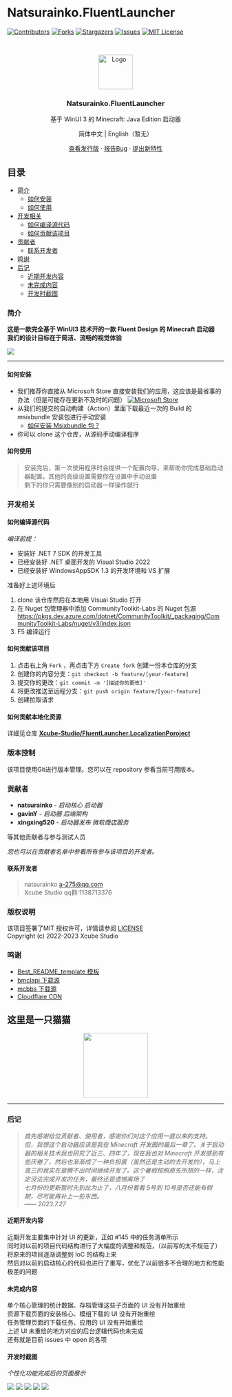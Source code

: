 # Natsurainko.FluentLauncher

<!-- PROJECT SHIELDS -->

[![Contributors][contributors-shield]][contributors-url]
[![Forks][forks-shield]][forks-url]
[![Stargazers][stars-shield]][stars-url]
[![Issues][issues-shield]][issues-url]
[![MIT License][license-shield]][license-url]

<!-- PROJECT LOGO -->
<br />

<p align="center">
  <a>
    <img src="docs/images/AppIcon.png" alt="Logo" width="80" height="80">
  </a>

  <h3 align="center">Natsurainko.FluentLauncher</h3>
  <p align="center">
    基于 WinUI 3 的 Minecraft: Java Edition 启动器
    <br />
    <p align="center">
      简体中文 | English（暂无）
    </p>
    <p align="center">
      <a href="https://github.com/Xcube-Studio/Natsurainko.FluentLauncher/releases">查看发行版</a>
      ·
      <a href="https://github.com/Xcube-Studio/Natsurainko.FluentLauncher/issues">报告Bug</a>
      ·
      <a href="https://github.com/Xcube-Studio/Natsurainko.FluentLauncher/issues">提出新特性</a>
    </p>
  </p>
</p>


## 目录
- [简介](#简介)
  - [如何安装](#如何安装)
  - [如何使用](#如何使用)
- [开发相关](#开发相关)
  - [如何编译源代码](#如何编译源代码)
  - [如何贡献该项目](#如何贡献该项目)
- [贡献者](#贡献者)
  - [联系开发者](#联系开发者)
- [鸣谢](#鸣谢)
- [后记](#后记)
  - [近期开发内容](#近期开发内容)
  - [未完成内容](#未完成内容)
  - [开发时截图](#开发时截图)

### 简介

**这是一款完全基于 WinUI3 技术开的一款 Fluent Design 的 Minecraft 启动器  
我们的设计目标在于简洁、流畅的视觉体验**

<img src="docs/images/image3.png">  

----------------------
#### 如何安装

+ 我们推荐你直接从 Microsoft Store 直接安装我们的应用，这应该是最省事的办法（但是可能存在更新不及时的问题）
 [![Microsoft Store](https://get.microsoft.com/images/en-us%20dark.svg)](https://apps.microsoft.com/store/detail/natsuriankofluentlauncher/9p4nqqxq942p)
+ 从我们的提交的自动构建（Action）里面下载最近一次的 Build 的 msixbundle 安装包进行手动安装 
  + [如何安装 Msixbundle 包 ?](https://github.com/Xcube-Studio/Natsurainko.FluentLauncher/wiki/%E5%A6%82%E4%BD%95%E5%AE%89%E8%A3%85-Msixbundle-%E5%8C%85)
+ 你可以 clone 这个仓库，从源码手动编译程序

#### 如何使用

> 安装完后，第一次使用程序时会提供一个配置向导，来帮助你完成基础启动器配置，其他的高级设置需要你在设置中手动设置  
> 剩下的你只需要像别的启动器一样操作就行

### 开发相关

#### 如何编译源代码

_编译前提：_
+ 安装好 .NET 7 SDK 的开发工具
+ 已经安装好 .NET 桌面开发的 Visual Studio 2022
+ 已经安装好 WindowsAppSDK 1.3 的开发环境和 VS 扩展

准备好上述环境后

1. clone 该仓库然后在本地用 Visual Studio 打开
2. 在 Nuget 包管理器中添加 CommunityToolkit-Labs 的 Nuget 包源  
https://pkgs.dev.azure.com/dotnet/CommunityToolkit/_packaging/CommunityToolkit-Labs/nuget/v3/index.json
3. F5 编译运行

#### 如何贡献该项目

1. 点击右上角 `Fork` ，再点击下方 `Create fork` 创建一份本仓库的分支
2. 创建你的内容分支：`git checkout -b feature/[your-feature]`
3. 提交你的更改：`git commit -m '[描述你的更改]'`
4. 将更改推送至远程分支：`git push origin feature/[your-feature]`
5. 创建拉取请求

#### 如何贡献本地化资源

详细见仓库 **[Xcube-Studio/FluentLauncher.LocalizationPoroject](https://github.com/Xcube-Studio/FluentLauncher.LocalizationPoroject)**

### 版本控制

该项目使用Git进行版本管理。您可以在 repository 参看当前可用版本。

### 贡献者

* **natsurainko** - *启动核心 启动器*
* **gavinY** - *启动器 后端架构*
* **xingxing520** - *启动器发布 微软商店服务*

等其他贡献者与参与测试人员

*您也可以在贡献者名单中参看所有参与该项目的开发者。*

#### 联系开发者

> natsurainko a-275@qq.com  
> Xcube Studio qq群:1138713376

### 版权说明

该项目签署了MIT 授权许可，详情请参阅 [LICENSE](LICENSE)  
Copyright (c) 2022-2023 Xcube Studio

### 鸣谢

- [Best_README_template 模板](https://github.com/shaojintian/Best_README_template)
- [bmclapi 下载源](https://bmclapidoc.bangbang93.com/)
- [mcbbs 下载源](https://download.mcbbs.net)
- [Cloudflare CDN](https://www.cloudflare.com)

## 这里是一只猫猫

<p align="center">
  <img src="docs/images/70.png" height="150">  
</p>

----------

### 后记

> _首先感谢给位贡献者、使用者，感谢你们对这个应用一直以来的支持。_  
_但，我想这个启动器应该是我在 Minecraft 开发圈的最后一章了。关于启动器的相关技术我也研究了近三、四年了，现在我也对 Minecraft 开发感到有些厌倦了，然后也渐渐成了一种负担罢（虽然还是主动的去开发的），马上高三的我实在是腾不出时间继续开发了。这个暑假按照原先所想的一样，注定没法完成开发的任务，最终还是遗憾离场了_  
> _七月份的更新暂时先到此为止了，八月份看看 5号到 10号是否还能有假期，尽可能再补上一些东西。_  
> _—— 2023.7.27_

#### 近期开发内容

近期开发主要集中针对 UI 的更新，正如 #145 中的任务清单所示  
同时对以前的项目代码结构进行了大幅度的调整和规范，（以前写的太不规范了）将原来的项目逐渐调整到 IoC 的结构上来  
然后对以前的启动核心的代码也进行了重写，优化了以前很多不合理的地方和性能极差的问题

#### 未完成内容

单个核心管理的统计数据、存档管理这些子页面的 UI 没有开始重绘  
资源下载页面的安装核心、模组下载的 UI 没有开始重绘  
任务管理页面的下载任务、应用的 UI 没有开始重绘  
上述 UI 未重绘的地方对应的后台逻辑代码也未完成  
还有就是目前 issues 中 open 的各项

#### 开发时截图

_个性化功能完成后的页面展示_

<img src="docs/images/image0.png">
<img src="docs/images/image3.png">
<img src="docs/images/image1.png">
<img src="docs/images/image2.png">
<img src="docs/images/image4.png">

<!-- links -->
[your-project-path]:Xcube-Studio/Natsurainko.FluentLauncher
[contributors-shield]: https://img.shields.io/github/contributors/Xcube-Studio/Natsurainko.FluentLauncher.svg?style=flat-square
[contributors-url]: https://github.com/Xcube-Studio/Natsurainko.FluentLauncher/graphs/contributors
[forks-shield]: https://img.shields.io/github/forks/Xcube-Studio/Natsurainko.FluentLauncher.svg?style=flat-square
[forks-url]: https://github.com/Xcube-Studio/Natsurainko.FluentLauncher/network/members
[stars-shield]: https://img.shields.io/github/stars/Xcube-Studio/Natsurainko.FluentLauncher.svg?style=flat-square
[stars-url]: https://github.com/Xcube-Studio/Natsurainko.FluentLauncher/stargazers
[issues-shield]: https://img.shields.io/github/issues/Xcube-Studio/Natsurainko.FluentLauncher.svg?style=flat-square
[issues-url]: https://img.shields.io/github/issues/Xcube-Studio/Natsurainko.FluentLauncher.svg
[license-shield]: https://img.shields.io/github/license/Xcube-Studio/Natsurainko.FluentLauncher.svg?style=flat-square
[license-url]: https://github.com/Xcube-Studio/Natsurainko.FluentLauncher/blob/master/LICENSE.txt
